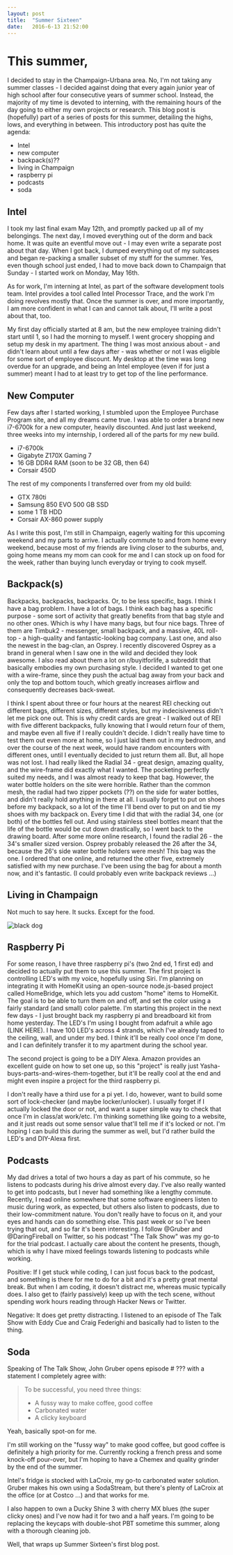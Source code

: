 ```yaml
---
layout: post
title:  "Summer Sixteen"
date:   2016-6-13 21:52:00
---
```


# This summer,

I decided to stay in the Champaign-Urbana area. No, I'm not taking any summer classes - I decided against doing that every again junior year of high school after four consecutive years of summer school. Instead, the majority of my time is devoted to interning, with the remaining hours of the day going to either my own projects or research. This blog post is (hopefully) part of a series of posts for this summer, detailing the highs, lows, and everything in between. This introductory post has quite the agenda:

- Intel
- new computer
- backpack(s)??
- living in Champaign
- raspberry pi
- podcasts
- soda

## Intel

I took my last final exam May 12th, and promptly packed up all of my belongings. The next day, I moved everything out of the dorm and back home. It was quite an eventful move out - I may even write a separate post about that day. When I got back, I dumped everything out of my suitcases and began re-packing a smaller subset of my stuff for the summer. Yes, even though school just ended, I had to move back down to Champaign that Sunday - I started work on Monday, May 16th.

As for work, I'm interning at Intel, as part of the software development tools team. Intel provides a tool called Intel Processor Trace, and the work I'm doing revolves mostly that. Once the summer is over, and more importantly, I am more confident in what I can and cannot talk about, I'll write a post about that, too.

My first day officially started at 8 am, but the new employee training didn't start until 1, so I had the morning to myself. I went grocery shopping and setup my desk in my apartment. The thing I was most anxious about - and didn't learn about until a few days after - was whether or not I was eligible for some sort of employee discount. My desktop at the time was long overdue for an upgrade, and being an Intel employee (even if for just a summer) meant I had to at least try to get top of the line performance.

## New Computer

Few days after I started working, I stumbled upon the Employee Purchase Program site, and all my dreams came true. I was able to order a brand new i7-6700k for a new computer, heavily discounted. And just last weekend, three weeks into my internship, I ordered all of the parts for my new build.

- i7-6700k
- Gigabyte Z170X Gaming 7
- 16 GB DDR4 RAM (soon to be 32 GB, then 64)
- Corsair 450D

The rest of my components I transferred over from my old build:
- GTX 780ti
- Samsung 850 EVO 500 GB SSD
- some 1 TB HDD
- Corsair AX-860 power supply

As I write this post, I'm still in Champaign, eagerly waiting for this upcoming weekend and my parts to arrive. I actually commute to and from home every weekend, because most of my friends are living closer to the suburbs, and, going home means my mom can cook for me and I can stock up on food for the week, rather than buying lunch everyday or trying to cook myself.

## Backpack(s)

Backpacks, backpacks, backpacks. Or, to be less specific, bags. I think I have a bag problem. I have a lot of bags. I think each bag has a specific purpose - some sort of activity that greatly benefits from that bag style and no other ones. Which is why I have many bags, but four nice bags. Three of them are Timbuk2 - messenger, small backpack, and a massive, 40L roll-top  -  a high-quality and fantastic-looking bag company. Last one, and also the newest in the bag-clan, an Osprey. I recently discovered Osprey as a brand in general when I saw one in the wild and decided they look awesome. I also read about them a lot on r/buyitforlife, a subreddit that basically embodies my own purchasing style. I decided I wanted to get one with a wire-frame, since they push the actual bag away from your back and only the top and bottom touch, which greatly increases airflow and consequently decreases back-sweat.

I think I spent about three or four hours at the nearest REI checking out different bags, different sizes, different styles, but my indecisiveness didn't let me pick one out. This is why credit cards are great - I walked out of REI with five different backpacks, fully knowing that I would return four of them, and maybe even all five if I really couldn't decide. I didn't really have time to test them out even more at home, so I just laid them out in my bedroom, and over the course of the next week, would have random encounters with different ones, until I eventually decided to just return them all. But, all hope was not lost. I had really liked the Radial 34 - great design, amazing quality, and the wire-frame did exactly what I wanted. The pocketing perfectly suited my needs, and I was almost ready to keep that bag. However, the water bottle holders on the site were horrible. Rather than the common mesh, the radial had two zipper pockets (??) on the side for water bottles, and didn't really hold anything in there at all. I usually forget to put on shoes before my backpack, so a lot of the time I'll bend over to put on and tie my shoes with my backpack on. Every time I did that with the radial 34, one (or both) of the bottles fell out. And using stainless steel bottles meant that the life of the bottle would be cut down drastically, so I went back to the drawing board. After some more online research, I found the radial 26 - the 34's smaller sized version. Osprey probably released the 26 after the 34, because the 26's side water bottle holders were mesh! This bag was the one. I ordered that one online, and returned the other five, extremely satisfied with my new purchase. I've been using the bag for about a month now, and it's fantastic. (I could probably even write backpack reviews ...)

## Living in Champaign

Not much to say here. It sucks. Except for the food.

![black dog](/img/black_dog.jpg)

## Raspberry Pi

For some reason, I have three raspberry pi's (two 2nd ed, 1 first ed) and decided to actually put them to use this summer. The first project is controlling LED's with my voice, hopefully using Siri. I'm planning on integrating it with HomeKit using an open-source node.js-based project called HomeBridge, which lets you add custom "home" items to HomeKit. The goal is to be able to turn them on and off, and set the color using a fairly standard (and small) color palette. I'm starting this project in the next few days - I just brought back my raspberry pi and breadboard kit from home yesterday. The LED's I'm using I bought from adafruit a while ago (LINK HERE). I have 100 LED's across 4 strands, which I've already taped to the ceiling, wall, and under my bed. I think it'll be really cool once I'm done, and I can definitely transfer it to my apartment during the school year.

The second project is going to be a DIY Alexa. Amazon provides an excellent guide on how to set one up, so this "project" is really just Yasha-buys-parts-and-wires-them-together, but it'll be really cool at the end and might even inspire a project for the third raspberry pi.

I don't really have a third use for a pi yet. I do, however, want to build some sort of lock-checker (and maybe locker/unlocker). I usually forget if I actually locked the door or not, and want a super simple way to check that once I'm in class/at work/etc. I'm thinking something like going to a website, and it just reads out some sensor value that'll tell me if it's locked or not. I'm hoping I can build this during the summer as well, but I'd rather build the LED's and DIY-Alexa first.

## Podcasts

My dad drives a total of two hours a day as part of his commute, so he listens to podcasts during his drive almost every day. I've also really wanted to get into podcasts, but I never had something like a lengthy commute. Recently, I read online somewhere that some software engineers listen to music during work, as expected, but others also listen to podcasts, due to their low-commitment nature. You don't really have to focus on it, and your eyes and hands can do something else. This past week or so I've been trying that out, and so far it's been interesting. I follow @Gruber and @DaringFireball on Twitter, so his podcast "The Talk Show" was my go-to for the trial podcast. I actually care about the content he presents, though, which is why I have mixed feelings towards listening to podcasts while working.

Positive: If I get stuck while coding, I can just focus back to the podcast, and something is there for me to do for a bit and it's a pretty great mental break. But when I am coding, it doesn't distract me, whereas music typically does. I also get to (fairly passively) keep up with the tech scene, without spending work hours reading through Hacker News or Twitter.

Negative: It does get pretty distracting. I listened to an episode of The Talk Show with Eddy Cue and Craig Federighi and basically had to listen to the thing.

## Soda

Speaking of The Talk Show, John Gruber opens episode # ??? with a statement I completely agree with:

> To be successful, you need three things:
>
> - A fussy way to make coffee, good coffee
> - Carbonated water
> - A clicky keyboard

Yeah, basically spot-on for me.

I'm still working on the "fussy way" to make good coffee, but good coffee is definitely a high priority for me. Currently rocking a french press and some knock-off pour-over, but I'm hoping to have a Chemex and quality grinder by the end of the summer.

Intel's fridge is stocked with LaCroix, my go-to carbonated water solution. Gruber makes his own using a SodaStream, but there's plenty of LaCroix at the office (or at Costco ...) and that works for me.

I also happen to own a Ducky Shine 3 with cherry MX blues (the super clicky ones) and I've now had it for two and a half years. I'm going to be replacing the keycaps with double-shot PBT sometime this summer, along with a thorough cleaning job.

Well, that wraps up Summer Sixteen's first blog post.